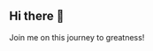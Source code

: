 ## Hi there 👋

<!Welcome to my personal READme where I learn to track my progress in projects I build and hopefully get some good collaborations too!
Below is a brief compilation of my interests and what I intend to achieve on this new journey.

- 🔭 I’m currently working on a mobile app and some frontend designs.
- 🌱 I’m currently learning react native, javascript and frontend development.
- 👯 I’m looking to collaborate on similar projects that can highlight my skills in the above fields.
- 🤔 I’m looking for help with staying consistent with programming and tips on how to create a solid web interface.
- 💬 Ask me about anything concerning my interests!(react and frontend) I'll be happy to answer!
- 📫 How to reach me: snap:@ yaayaa_isqueen
- 😄 Pronouns: She/Her
- ⚡ Fun fact: I'm an amateur programmer trying to break into the industry! I love rainy days and vanilla icecream.
-->Join me on this journey to greatness!
